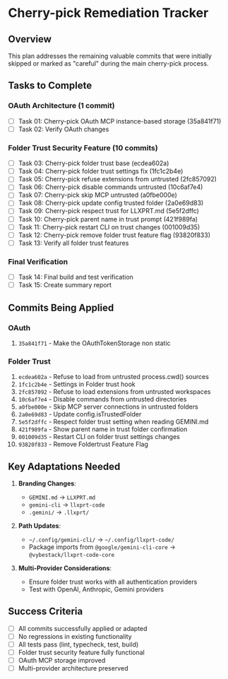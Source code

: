 # Cherry-pick Remediation Tracker

## Overview
This plan addresses the remaining valuable commits that were initially skipped or marked as "careful" during the main cherry-pick process.

## Tasks to Complete

### OAuth Architecture (1 commit)
- [ ] Task 01: Cherry-pick OAuth MCP instance-based storage (35a841f71)
- [ ] Task 02: Verify OAuth changes

### Folder Trust Security Feature (10 commits)
- [ ] Task 03: Cherry-pick folder trust base (ecdea602a)
- [ ] Task 04: Cherry-pick folder trust settings fix (1fc1c2b4e)
- [ ] Task 05: Cherry-pick refuse extensions from untrusted (2fc857092)
- [ ] Task 06: Cherry-pick disable commands untrusted (10c6af7e4)
- [ ] Task 07: Cherry-pick skip MCP untrusted (a0fbe000e)
- [ ] Task 08: Cherry-pick update config trusted folder (2a0e69d83)
- [ ] Task 09: Cherry-pick respect trust for LLXPRT.md (5e5f2dffc)
- [ ] Task 10: Cherry-pick parent name in trust prompt (421f989fa)
- [ ] Task 11: Cherry-pick restart CLI on trust changes (001009d35)
- [ ] Task 12: Cherry-pick remove folder trust feature flag (93820f833)
- [ ] Task 13: Verify all folder trust features

### Final Verification
- [ ] Task 14: Final build and test verification
- [ ] Task 15: Create summary report

## Commits Being Applied

### OAuth
1. `35a841f71` - Make the OAuthTokenStorage non static

### Folder Trust
1. `ecdea602a` - Refuse to load from untrusted process.cwd() sources
2. `1fc1c2b4e` - Settings in Folder trust hook
3. `2fc857092` - Refuse to load extensions from untrusted workspaces
4. `10c6af7e4` - Disable commands from untrusted directories
5. `a0fbe000e` - Skip MCP server connections in untrusted folders
6. `2a0e69d83` - Update config.isTrustedFolder
7. `5e5f2dffc` - Respect folder trust setting when reading GEMINI.md
8. `421f989fa` - Show parent name in trust folder confirmation
9. `001009d35` - Restart CLI on folder trust settings changes
10. `93820f833` - Remove Foldertrust Feature Flag

## Key Adaptations Needed

1. **Branding Changes**:
   - `GEMINI.md` → `LLXPRT.md`
   - `gemini-cli` → `llxprt-code`
   - `.gemini/` → `.llxprt/`

2. **Path Updates**:
   - `~/.config/gemini-cli/` → `~/.config/llxprt-code/`
   - Package imports from `@google/gemini-cli-core` → `@vybestack/llxprt-code-core`

3. **Multi-Provider Considerations**:
   - Ensure folder trust works with all authentication providers
   - Test with OpenAI, Anthropic, Gemini providers

## Success Criteria

- [ ] All commits successfully applied or adapted
- [ ] No regressions in existing functionality
- [ ] All tests pass (lint, typecheck, test, build)
- [ ] Folder trust security feature fully functional
- [ ] OAuth MCP storage improved
- [ ] Multi-provider architecture preserved
